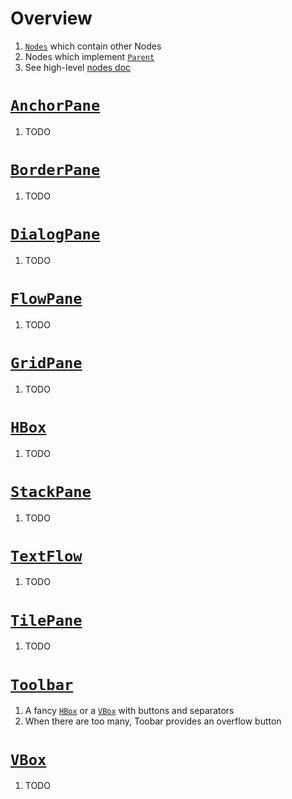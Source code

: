 # Overview
1. [`Nodes`](https://javadoc.io/static/org.openjfx/javafx-fxml/19/javafx.graphics/javafx/scene/Node.html) which contain other Nodes
1. Nodes which implement [`Parent`](https://javadoc.io/static/org.openjfx/javafx-fxml/19/javafx.graphics/javafx/scene/Parent.html)
1. See high-level [nodes doc](./javafx.nodes.md)


# [`AnchorPane`](TOOD)
1. TODO


# [`BorderPane`](TOOD)
1. TODO


# [`DialogPane`](TOOD)
1. TODO


# [`FlowPane`](TOOD)
1. TODO


# [`GridPane`](TOOD)
1. TODO


# [`HBox`](TOOD)
1. TODO


# [`StackPane`](TOOD)
1. TODO


# [`TextFlow`](TOOD)
1. TODO


# [`TilePane`](TOOD)
1. TODO


# [`Toolbar`](https://openjfx.io/javadoc/19/javafx.controls/javafx/scene/control/ToolBar.html)
1. A fancy [`HBox`](https://javadoc.io/static/org.openjfx/javafx-fxml/19/javafx.graphics/javafx/scene/layout/HBox.html) or a [`VBox`](https://javadoc.io/static/org.openjfx/javafx-fxml/19/javafx.graphics/javafx/scene/layout/VBox.html) with buttons and separators
1. When there are too many, Toobar provides an overflow button


# [`VBox`](TOOD)
1. TODO

